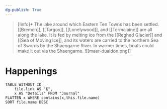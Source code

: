 ```yaml
---
dg-publish: True
---
```

> [!info]+
The lake around which Eastern Ten Towns has been settled. [[Bremen]], [[Targos]], [[Lonelywood]], and [[Termalaine]] are all along the lake. It is fed by melting ice from the [[Reghed Glacier]] and [[Sea of Moving Ice]], and its waters are carried to the northern Sea of Swords by the Shaengarne River. In warmer times, boats could make it out via the Shaengarne.
![[maer-dualdon.png]]

# Happenings
```dataview
TABLE WITHOUT ID
	file.link AS "§", 
	x AS "Details" FROM "Journal"
FLATTEN x WHERE contains(x,this.file.name) 
SORT file.name DESC
```
